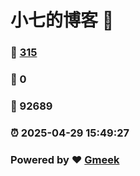 # 小七的博客 :link:  
### :page_facing_up: [315](/tag.html) 
### :speech_balloon: 0 
### :hibiscus: 92689 
### :alarm_clock: 2025-04-29 15:49:27 
### Powered by :heart: [Gmeek](https://github.com/Meekdai/Gmeek)
